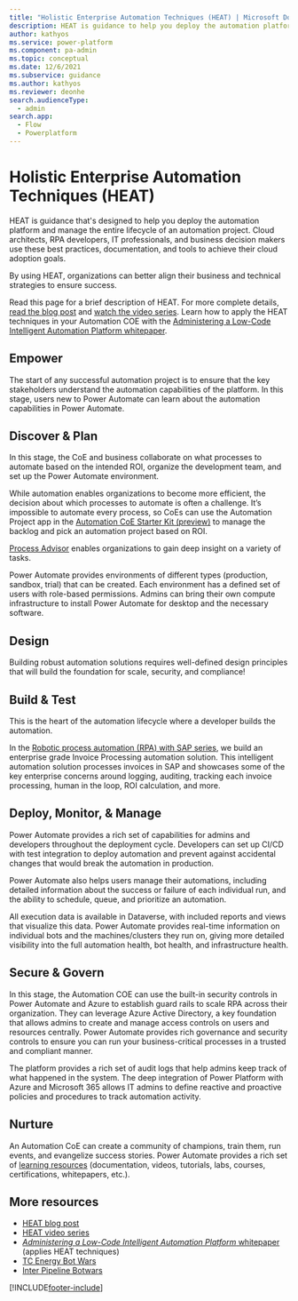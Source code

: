 ```yaml
---
title: "Holistic Enterprise Automation Techniques (HEAT) | Microsoft Docs"
description: HEAT is guidance to help you deploy the automation platform and manage the lifecycle of an automation project. Use these best practices and tools to achieve your automation goals. 
author: kathyos
ms.service: power-platform
ms.component: pa-admin
ms.topic: conceptual
ms.date: 12/6/2021
ms.subservice: guidance
ms.author: kathyos
ms.reviewer: deonhe
search.audienceType: 
  - admin
search.app: 
  - Flow
  - Powerplatform
---
```

# Holistic Enterprise Automation Techniques (HEAT)

HEAT is guidance that's designed to help you deploy the automation platform and manage the entire lifecycle of an automation project. Cloud architects, RPA developers, IT professionals, and business decision makers use these best practices, documentation, and tools to achieve their cloud adoption goals.

By using HEAT, organizations can better align their business and technical strategies to ensure success.

Read this page for a brief description of HEAT. For more complete details, [read the blog post](<https://aka.ms/rpapnp>) and [watch the video series](<https://aka.ms/rpapnpvideo>). Learn how to apply the HEAT techniques in your Automation COE with the [Administering a Low-Code Intelligent Automation Platform whitepaper](<https://aka.ms/autocoeadminwhitepaper>).

## Empower

The start of any successful automation project is to ensure that the key stakeholders understand the automation capabilities of the platform. In this stage, users new to Power Automate can learn about the automation capabilities in Power Automate.

## Discover & Plan

In this stage, the CoE and business collaborate on what processes to automate based on the intended ROI, organize the development team, and set up the Power Automate environment.

While automation enables organizations to become more efficient, the decision about which processes to automate is often a challenge. It’s impossible to automate every process, so CoEs can use the Automation Project app in the [Automation CoE Starter Kit (preview)](automation-coe-starter-kit.md) to manage the backlog and pick an automation project based on ROI.

[Process Advisor](https://docs.microsoft.com/power-automate/process-advisor-overview) enables organizations to gain deep insight on a variety of tasks.

Power Automate provides environments of different types (production, sandbox, trial) that can be created.  Each environment has a defined set of users with role-based permissions. Admins can bring their own compute infrastructure to install Power Automate for desktop and the necessary software.

## Design

Building robust automation solutions requires well-defined design principles that will build the foundation for scale, security, and compliance!

## Build & Test

This is the heart of the automation lifecycle where a developer builds the automation.

In the [Robotic process automation (RPA) with SAP series](https://docs.microsoft.com/power-automate/guidance/rpa-sap-playbook/introduction), we build an enterprise grade Invoice Processing automation solution. This intelligent automation solution processes invoices in SAP and showcases some of the key enterprise concerns around logging, auditing, tracking each invoice processing, human in the loop, ROI calculation, and more.

## Deploy, Monitor, & Manage

Power Automate provides a rich set of capabilities for admins and developers throughout the deployment cycle.
Developers can set up CI/CD with test integration to deploy automation and prevent against accidental changes that would break the automation in production.

Power Automate also helps users manage their automations, including detailed information about the success or failure of each individual run, and the ability to schedule, queue, and prioritize an automation.

All execution data is available in Dataverse, with included reports and views that visualize this data. Power Automate provides real-time information on individual bots and the machines/clusters they run on, giving more detailed visibility into the full automation health, bot health, and infrastructure health.

## Secure & Govern

In this stage, the Automation COE can use the built-in security controls in Power Automate and Azure to establish guard rails to scale RPA across their organization. They can leverage Azure Active Directory, a key foundation that allows admins to create and manage access controls on users and resources centrally. Power Automate provides rich governance and security controls to ensure you can run your business-critical processes in a trusted and compliant manner.

The platform provides a rich set of audit logs that help admins keep track of what happened in the system. The deep integration of Power Platform with Azure and Microsoft 365 allows IT admins to define reactive and proactive policies and procedures to track automation activity.

## Nurture

An Automation CoE can create a community of champions, train them, run events, and evangelize success stories. Power Automate provides a rich set of [learning resources](https://powerapps.microsoft.com/blog/microsoft-powerapps-learning-resources/) (documentation, videos, tutorials, labs, courses, certifications, whitepapers, etc.).

## More resources

- [HEAT blog post](<https://aka.ms/rpapnp>)
- [HEAT video series](<https://aka.ms/rpapnpvideo>)
- [*Administering a Low-Code Intelligent Automation Platform* whitepaper](<https://aka.ms/autocoeadminwhitepaper>) (applies HEAT techniques) 
- [TC Energy Bot Wars](<https://aka.ms/Bot-Wars>)
- [Inter Pipeline Botwars](<https://youtu.be/bzN3CkOt_go?t=1773>)

[!INCLUDE[footer-include](../../includes/footer-banner.md)]

